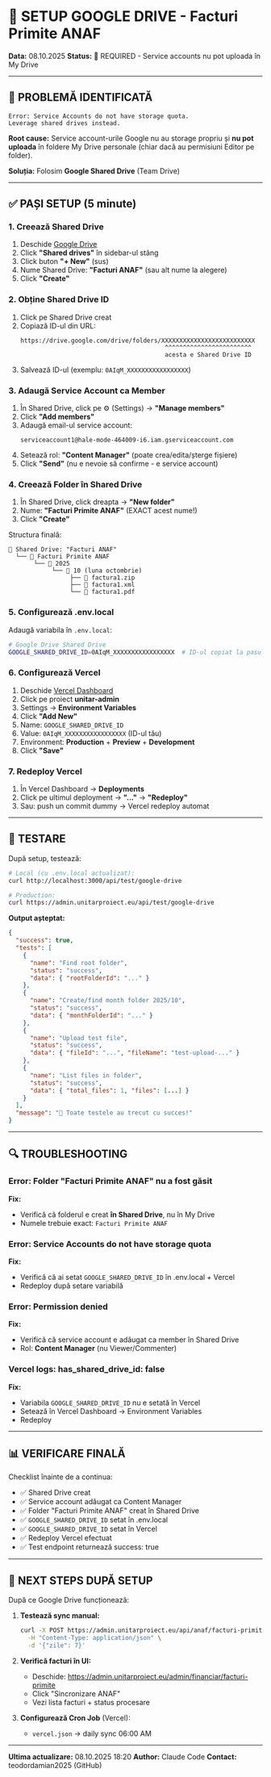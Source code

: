 # 📁 SETUP GOOGLE DRIVE - Facturi Primite ANAF

**Data:** 08.10.2025
**Status:** 🚨 REQUIRED - Service accounts nu pot uploada în My Drive

---

## 🔴 PROBLEMĂ IDENTIFICATĂ

```
Error: Service Accounts do not have storage quota.
Leverage shared drives instead.
```

**Root cause:** Service account-urile Google nu au storage propriu și **nu pot uploada** în foldere My Drive personale (chiar dacă au permisiuni Editor pe folder).

**Soluția:** Folosim **Google Shared Drive** (Team Drive)

---

## ✅ PAȘI SETUP (5 minute)

### **1. Creează Shared Drive**

1. Deschide [Google Drive](https://drive.google.com)
2. Click **"Shared drives"** în sidebar-ul stâng
3. Click buton **"+ New"** (sus)
4. Nume Shared Drive: **"Facturi ANAF"** (sau alt nume la alegere)
5. Click **"Create"**

### **2. Obține Shared Drive ID**

1. Click pe Shared Drive creat
2. Copiază ID-ul din URL:
   ```
   https://drive.google.com/drive/folders/XXXXXXXXXXXXXXXXXXXXXXXXXX
                                           ^^^^^^^^^^^^^^^^^^^^^^^^
                                           acesta e Shared Drive ID
   ```
3. Salvează ID-ul (exemplu: `0AIqM_XXXXXXXXXXXXXXXXX`)

### **3. Adaugă Service Account ca Member**

1. În Shared Drive, click pe ⚙️ (Settings) → **"Manage members"**
2. Click **"Add members"**
3. Adaugă email-ul service account:
   ```
   serviceaccount1@hale-mode-464009-i6.iam.gserviceaccount.com
   ```
4. Setează rol: **"Content Manager"** (poate crea/edita/șterge fișiere)
5. Click **"Send"** (nu e nevoie să confirme - e service account)

### **4. Creează Folder în Shared Drive**

1. În Shared Drive, click dreapta → **"New folder"**
2. Nume: **"Facturi Primite ANAF"** (EXACT acest nume!)
3. Click **"Create"**

Structura finală:
```
📁 Shared Drive: "Facturi ANAF"
  └── 📁 Facturi Primite ANAF
       └── 📁 2025
            └── 📁 10 (luna octombrie)
                 ├── 📄 factura1.zip
                 ├── 📄 factura1.xml
                 └── 📄 factura1.pdf
```

### **5. Configurează .env.local**

Adaugă variabila în `.env.local`:

```bash
# Google Drive Shared Drive
GOOGLE_SHARED_DRIVE_ID=0AIqM_XXXXXXXXXXXXXXXXX  # ID-ul copiat la pasul 2
```

### **6. Configurează Vercel**

1. Deschide [Vercel Dashboard](https://vercel.com/dashboard)
2. Click pe proiect **unitar-admin**
3. Settings → **Environment Variables**
4. Click **"Add New"**
5. Name: `GOOGLE_SHARED_DRIVE_ID`
6. Value: `0AIqM_XXXXXXXXXXXXXXXXX` (ID-ul tău)
7. Environment: **Production** + **Preview** + **Development**
8. Click **"Save"**

### **7. Redeploy Vercel**

1. În Vercel Dashboard → **Deployments**
2. Click pe ultimul deployment → **"..."** → **"Redeploy"**
3. Sau: push un commit dummy → Vercel redeploy automat

---

## 🧪 TESTARE

După setup, testează:

```bash
# Local (cu .env.local actualizat):
curl http://localhost:3000/api/test/google-drive

# Production:
curl https://admin.unitarproiect.eu/api/test/google-drive
```

**Output așteptat:**
```json
{
  "success": true,
  "tests": [
    {
      "name": "Find root folder",
      "status": "success",
      "data": { "rootFolderId": "..." }
    },
    {
      "name": "Create/find month folder 2025/10",
      "status": "success",
      "data": { "monthFolderId": "..." }
    },
    {
      "name": "Upload test file",
      "status": "success",
      "data": { "fileId": "...", "fileName": "test-upload-..." }
    },
    {
      "name": "List files in folder",
      "status": "success",
      "data": { "total_files": 1, "files": [...] }
    }
  ],
  "message": "🎉 Toate testele au trecut cu succes!"
}
```

---

## 🔍 TROUBLESHOOTING

### **Error: Folder "Facturi Primite ANAF" nu a fost găsit**

**Fix:**
- Verifică că folderul e creat **în Shared Drive**, nu în My Drive
- Numele trebuie exact: `Facturi Primite ANAF`

### **Error: Service Accounts do not have storage quota**

**Fix:**
- Verifică că ai setat `GOOGLE_SHARED_DRIVE_ID` în .env.local + Vercel
- Redeploy după setare variabilă

### **Error: Permission denied**

**Fix:**
- Verifică că service account e adăugat ca member în Shared Drive
- Rol: **Content Manager** (nu Viewer/Commenter)

### **Vercel logs: has_shared_drive_id: false**

**Fix:**
- Variabila `GOOGLE_SHARED_DRIVE_ID` nu e setată în Vercel
- Setează în Vercel Dashboard → Environment Variables
- Redeploy

---

## 📊 VERIFICARE FINALĂ

Checklist înainte de a continua:

- ✅ Shared Drive creat
- ✅ Service account adăugat ca Content Manager
- ✅ Folder "Facturi Primite ANAF" creat în Shared Drive
- ✅ `GOOGLE_SHARED_DRIVE_ID` setat în .env.local
- ✅ `GOOGLE_SHARED_DRIVE_ID` setat în Vercel
- ✅ Redeploy Vercel efectuat
- ✅ Test endpoint returnează success: true

---

## 🎯 NEXT STEPS DUPĂ SETUP

După ce Google Drive funcționează:

1. **Testează sync manual:**
   ```bash
   curl -X POST https://admin.unitarproiect.eu/api/anaf/facturi-primite/sync \
     -H "Content-Type: application/json" \
     -d '{"zile": 7}'
   ```

2. **Verifică facturi în UI:**
   - Deschide: https://admin.unitarproiect.eu/admin/financiar/facturi-primite
   - Click "Sincronizare ANAF"
   - Vezi lista facturi + status procesare

3. **Configurează Cron Job** (Vercel):
   - `vercel.json` → daily sync 06:00 AM

---

**Ultima actualizare:** 08.10.2025 18:20
**Author:** Claude Code
**Contact:** teodordamian2025 (GitHub)

